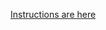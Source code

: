 [Instructions are here](https://github.com/csheldonhess/prototype-cli-workshop/blob/master/exercise/instructions.md)
